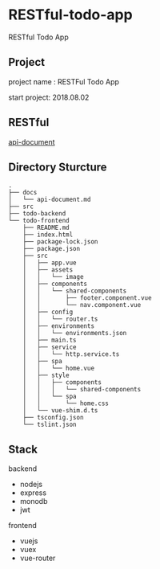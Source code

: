 # RESTful-todo-app
RESTful Todo App 

## Project
project name : RESTFul Todo App 

start project: 2018.08.02

## RESTful
[api-document](https://github.com/J911/RESTful-todo-app/blob/master/docs/api-document.md)

## Directory Sturcture
```
.
├── docs
│   └── api-document.md
├── src
├── todo-backend
└── todo-frontend
    ├── README.md
    ├── index.html
    ├── package-lock.json
    ├── package.json
    ├── src
    │   ├── app.vue
    │   ├── assets
    │   │   └── image
    │   ├── components
    │   │   └── shared-components
    │   │       ├── footer.component.vue
    │   │       └── nav.component.vue
    │   ├── config
    │   │   └── router.ts
    │   ├── environments
    │   │   └── environments.json
    │   ├── main.ts
    │   ├── service
    │   │   └── http.service.ts
    │   ├── spa
    │   │   └── home.vue
    │   ├── style
    │   │   ├── components
    │   │   │   └── shared-components
    │   │   └── spa
    │   │       └── home.css
    │   └── vue-shim.d.ts
    ├── tsconfig.json
    └── tslint.json
```

## Stack
backend
- nodejs
- express
- monodb
- jwt

frontend
- vuejs
- vuex
- vue-router
